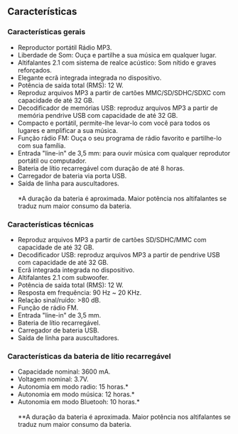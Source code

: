 ## Características

### Características gerais

- Reproductor portátil Rádio MP3.
- Liberdade de Som: Ouça e partilhe a sua música em qualquer lugar.
- Altifalantes 2.1 com sistema de realce acústico: Som nítido e graves reforçados.
- Elegante ecrã integrada integrada no dispositivo.
- Potência de saída total (RMS): 12 W.
- Reproduz arquivos MP3 a partir de cartões MMC/SD/SDHC/SDXC com capacidade de até 32 GB.
- Decodificador de memórias USB: reproduz arquivos MP3 a partir de memória pendrive USB com capacidade de até 32 GB.
- Compacto e portátil, permite-lhe levar-lo com você para todos os lugares e amplificar a sua música.
- Função rádio  FM: Ouça o seu programa de rádio favorito e partilhe-lo com sua família.
- Entrada "line-in" de 3,5 mm: para ouvir música com qualquer reprodutor portátil ou computador.
- Bateria de lítio recarregável com duração de até 8 horas.
- Carregador de bateria via porta USB.
- Saída de linha para auscultadores.
<br/><br/>
*A duração da bateria é aproximada. Maior potência nos altifalantes se traduz num maior consumo da bateria.


### Características técnicas

- Reproduz arquivos MP3 a partir de cartões SD/SDHC/MMC com capacidade de até 32 GB.
- Decodificador USB: reproduz arquivos MP3 a partir de pendrive USB com capacidade de até 32 GB.
- Ecrã integrada integrada no dispositivo.
- Altifalantes 2.1 com subwoofer.
- Potência de saída total (RMS): 12 W.
- Resposta em frequência: 90 Hz ~ 20 KHz.
- Relação sinal/ruído: >80 dB.
- Função de rádio FM.
- Entrada "line-in" de 3,5 mm.
- Bateria de lítio recarregável.
- Carregador de bateria USB.
- Saída de linha para auscultadores.


### Características da bateria de lítio recarregável

- Capacidade nominal: 3600 mA.
- Voltagem nominal: 3.7V.
- Autonomia em modo radio: 15 horas.*
- Autonomia em modo música: 12 horas.*
- Autonomia em modo Bluetooh: 10 horas.*
<br/><br/>
**A duração da bateria é aproximada. Maior potência nos altifalantes se traduz num maior consumo da bateria.
